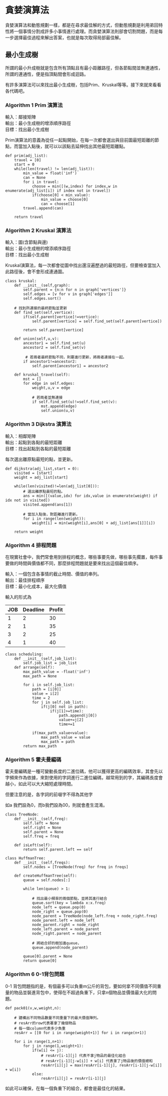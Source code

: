 # 貪婪演算法

貪婪演算法和動態規劃一樣，都是在尋求最佳解的方式，但動態規劃是利用弟回特性將一個事情分割成許多小事情進行處理。而貪婪演算法則部會切割問題，而是每一步選擇最佳過程來解出答案，也就是每次取得局部最佳解。

## 最小生成樹

所謂的最小升成樹就是包含所有頂點且有最小距離路徑，但各節點間並無連通性，所謂的連通性，便是指頂點間會形成迴路。

有許多演算法可以來找出最小生成樹，包括Prim、Kruskal等等。接下來就來看看各代碼吧。

### Algorithm 1 Prim 演算法

輸入：鄰接矩陣  
輸出：最小生成樹的增添順序路徑  
目標：找出最小生成樹

Prim演算法的意義為從任一起點開始，在每一次都會選出與目前圖最短距離的節點，而當加入點後，就可以以該點去延伸找出其他最短距離點。

```text
def prim(adj_list):
	travel = [0]
	start = 0
	while(len(travel) != len(adj_list)):
		min_value = float('inf')
		can = None
		for i in travel:
			choose = min([(w,index) for index,w in enumerate(adj_list[i]) if index not in travel])
			if(choose[0] < min_value):
				min_value = choose[0]
				can = choose[1]
		travel.append(can)

	return travel
```

### Algorithm 2 Kruskal 演算法

輸入：圖\(含節點與邊\)  
輸出：最小生成樹的增添順序路徑  
目標：找出最小生成樹

Kruskal演算法，每一次都會從圖中找出還沒遍歷過的最短路徑，但要檢查當加入此路徑後，會不會形成連通圖。

```text
class kruskal:
	def __init__(self,graph):
		self.parent = {n:n for n in graph['vertices']}
		self.edges = [v for v in graph['edges']]
		self.edges.sort()
    
    # 找到所連接的最終節點並更新 
	def find_set(self,vertice):
		if(self.parent[vertice]!=vertice):
			self.parent[vertice] = self.find_set(self.parent[vertice])

		return self.parent[vertice]

	def union(self,u,v):
		ancestor1 = self.find_set(u)
		ancestor2 = self.find_set(v)
        
         # 若兩者最終節點不同，則要進行更新，將兩者連接在一起。
		if ancestor1!=ancestor2:
			self.parent[ancestor1] = ancestor2

	def kruskal_travel(self):
		mst = []
		for edge in self.edges:
			weight,u,v = edge
             
            # 若兩者並無連接
			if self.find_set(u)!=self.find_set(v):
				mst.append(edge)
				self.union(u,v)

```

### Algorithm 3 Dijkstra 演算法

輸入：相鄰矩陣  
輸出：起點到各點的最短距離  
目標：找出起點到各點的最短距離

每次選出離原點最短的點，並更新。

```text
def dijkstra(adj_list,start = 0):
    visited = [start]
    weight = adj_list[start]
    
    while(len(visited)!=len(adj_list[0])):
        # 選出離原點最短的點。
        ans = min([(value,idx) for idx,value in enumerate(weight) if idx not in visited])
        visited.append(ans[1])
        
        # 當加入點後，對距離進行更新。
        for i in range(len(weight)):
            weight[i] = min(weight[i],ans[0] + adj_list[ans[1]][i])
    
    return weight
```

### Algorithm 4 排程問題

在現實社會中，我們常會用到排程的概念，哪些事要先做，哪些事先擱置，每件事要做的時間與價值都不同，那麼排程問題就是要來找出這個最佳順序。

輸入：一個包含各事情的截止時間、價值的串列。  
輸出：最佳排程順序  
目標：最小化成本，最大化價值

輸入的形式為

| JOB | Deadline | Profit |
| :--- | :--- | :--- |
| 1 | 2 | 30 |
| 2 | 1 | 35 |
| 3 | 2 | 25 |
| 4 | 1 | 40 |

```text
class scheduling:	
	def __init__(self,job_list):		
		self.job_list = job_list
	def arrange(self):				
		max_path_value = -float('inf')		
		max_path = None		
	
		for i in self.job_list:			
			path = [i[0]]			
			value = i[2]			
			time = 2			
			for j in self.job_list:				
				if(j[0] not in path):					
					if(j[1]>=time):						
						path.append(j[0])						
						value+=j[2]						
						time+=1
			
			if(max_path_value<value):				
				max_path_value = value				
				max_path = path
		return max_path
```

### Algorithm 5 霍夫曼編碼

霍夫曼編碼是一種可變動長度的二進位碼，他可以獲得更高的編碼效率，其會先以字頻來作為依據，來對使用的字詞進行二進位編碼，越常用到的字，其編碼長度會越小，如此可以大大縮短處理時間。

但要注意的是，各字詞的前啜字不得為其他字

如a 我們設為0，而b我們設為00，則就會產生混淆。

```text
class TreeNode:
    def __init__(self,freq):
        self.left = None
        self.right = None
        self.parent = None
        self.freq = freq
    
    def isLeft(self):
        return self.parent.left == self

class HuffmanTree:
    def __init__(self,freqs):
        self.nodes = [TreeNode(freq) for freq in freqs]
    
    def createHuffmanTree(self):
        queue = self.nodes[:]
        
        while len(queue) > 1:
        
            # 找出最小頻率的兩個節點，並將其進行結合
            queue.sort(key = lambda x:x.freq)
            node_left = queue.pop(0)
            node_right = queue.pop(0)
            node_parent = TreeNode(node_left.freq + node_right.freq)
            node_parent.left = node_left
            node_parent.right = node_right
            node_left.parent = node_parent
            node_right.parent = node_parent
            
            # 將結合好的樹加進queue，
            queue.append(node_parent)
        
        queue[0].parent = None
        return queue[0]
```

### Algorithm 6 0-1背包問題

0-1 背包問題指的是，有個最多可以負重m公斤的背包，要如何拿不同價值不同重量的物品並裝進背包中，使得在不超過負重下，只拿n個物品並價值最大化的問題。

```text
def pack01(v,w,weight,n):

    # 建構出不同物品數量不同重量下的最大價值陣列。
    # resArr的row代表著拿了幾個物品
    # 每一個column代表多少負重
    resArr = [[0 for i in range(weight+1)] for i in range(n+1)]
    
    for i in range(1,n+1):
        for j in range(1,weight+1):
            if(w[i] <= j):
                # resArr[i-1][j] 代表不拿j物品的最佳化組合
                # resArr[i-1][j-w[i]] + w[i] 代表拿了j物品後的價值總和
                resArr[i][j] = max(resArr[i-1][j], resArr[i-1][j-w[i]] + w[i])
            else:
                resArr[i][j] = resArr[i-1][j]
```

如此可以確保，在每一個負重下的組合，都會是最佳化的結果。

